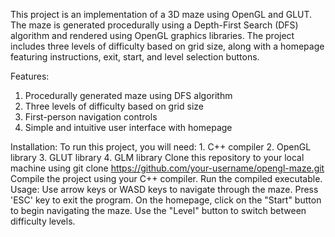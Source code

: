 This project is an implementation of a 3D maze using OpenGL and GLUT. The maze is generated procedurally using a Depth-First Search (DFS) algorithm and rendered using OpenGL graphics libraries. The project includes three levels of difficulty based on grid size, along with a homepage featuring instructions, exit, start, and level selection buttons.

Features:
   1.  Procedurally generated maze using DFS algorithm
   2.  Three levels of difficulty based on grid size
   3.  First-person navigation controls
   4.  Simple and intuitive user interface with homepage


Installation: 
        To run this project, you will need:
                           1. C++ compiler
                           2. OpenGL library
                           3.  GLUT library
                           4.  GLM library
        Clone this repository to your local machine using git clone https://github.com/your-username/opengl-maze.git
        Compile the project using your C++ compiler.
        Run the compiled executable.
Usage:
    Use arrow keys or WASD keys to navigate through the maze.
    Press 'ESC' key to exit the program.
    On the homepage, click on the "Start" button to begin navigating the maze.
    Use the "Level" button to switch between difficulty levels.
